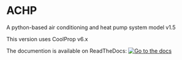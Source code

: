# ACHP
A python-based air conditioning and heat pump system model v1.5

This version uses CoolProp v6.x

The documention is available on ReadTheDocs: [![Go to the docs](https://img.shields.io/badge/docs-latest-brightgreen.svg?style=flat)](http://achp.readthedocs.io/en/latest/)
